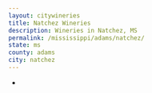 ```yaml
---
layout: citywineries
title: Natchez Wineries
description: Wineries in Natchez, MS
permalink: /mississippi/adams/natchez/
state: ms
county: adams
city: natchez
---
```

-
